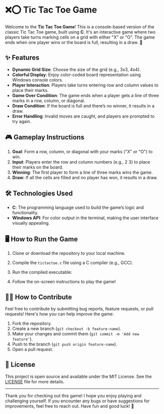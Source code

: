 # ❌⭕ Tic Tac Toe Game

Welcome to the **Tic Tac Toe Game**! This is a console-based version of the classic Tic Tac Toe game, built using **C**. It's an interactive game where two players take turns marking cells on a grid with either "X" or "O". The game ends when one player wins or the board is full, resulting in a draw. 🏁

## ✨ Features

- **Dynamic Grid Size**: Choose the size of the grid (e.g., 3x3, 4x4).
- **Colorful Display**: Enjoy color-coded board representation using Windows console colors.
- **Player Interaction**: Players take turns entering row and column values to place their marks.
- **Game Over Condition**: The game ends when a player gets a line of three marks in a row, column, or diagonal.
- **Draw Condition**: If the board is full and there’s no winner, it results in a draw.
- **Error Handling**: Invalid moves are caught, and players are prompted to try again.

## 🎮 Gameplay Instructions

1. **Goal**: Form a row, column, or diagonal with your marks ("X" or "O") to win.
2. **Input**: Players enter the row and column numbers (e.g., 2 3) to place their marks on the board.
3. **Winning**: The first player to form a line of three marks wins the game.
4. **Draw**: If all the cells are filled and no player has won, it results in a draw.

## 🛠️ Technologies Used

- **C**: The programming language used to build the game’s logic and functionality.
- **Windows API**: For color output in the terminal, making the user interface visually appealing.

## 🖥️ How to Run the Game

1. Clone or download the repository to your local machine.
2. Compile the `tictactoe.c` file using a C compiler (e.g., GCC).
3. Run the compiled executable:

4. Follow the on-screen instructions to play the game!

## 🧑‍💻 How to Contribute

Feel free to contribute by submitting bug reports, feature requests, or pull requests! Here's how you can help improve the game:
1. Fork the repository.
2. Create a new branch (`git checkout -b feature-name`).
3. Make your changes and commit them (`git commit -m 'Add new feature'`).
4. Push to the branch (`git push origin feature-name`).
5. Open a pull request.

## 📜 License

This project is open source and available under the MIT License. See the [LICENSE](LICENSE) file for more details.

---

Thank you for checking out this game! I hope you enjoy playing and challenging yourself. If you encounter any bugs or have suggestions for improvements, feel free to reach out. Have fun and good luck! 🎉
